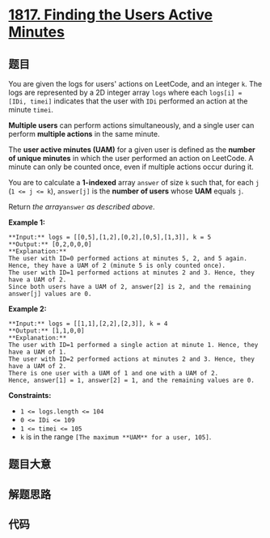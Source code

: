 # [1817. Finding the Users Active Minutes](https://leetcode.com/problems/finding-the-users-active-minutes)

## 题目

You are given the logs for users' actions on LeetCode, and an integer `k`. The
logs are represented by a 2D integer array `logs` where each `logs[i] = [IDi,
timei]` indicates that the user with `IDi` performed an action at the minute
`timei`.

**Multiple users** can perform actions simultaneously, and a single user can
perform **multiple actions** in the same minute.

The **user active minutes (UAM)** for a given user is defined as the **number
of unique minutes** in which the user performed an action on LeetCode. A
minute can only be counted once, even if multiple actions occur during it.

You are to calculate a **1-indexed** array `answer` of size `k` such that, for
each `j` (`1 <= j <= k`), `answer[j]` is the **number of users** whose **UAM**
equals `j`.

Return _the array_`answer` _as described above_.



**Example 1:**

    
    
    **Input:** logs = [[0,5],[1,2],[0,2],[0,5],[1,3]], k = 5
    **Output:** [0,2,0,0,0]
    **Explanation:**
    The user with ID=0 performed actions at minutes 5, 2, and 5 again. Hence, they have a UAM of 2 (minute 5 is only counted once).
    The user with ID=1 performed actions at minutes 2 and 3. Hence, they have a UAM of 2.
    Since both users have a UAM of 2, answer[2] is 2, and the remaining answer[j] values are 0.
    

**Example 2:**

    
    
    **Input:** logs = [[1,1],[2,2],[2,3]], k = 4
    **Output:** [1,1,0,0]
    **Explanation:**
    The user with ID=1 performed a single action at minute 1. Hence, they have a UAM of 1.
    The user with ID=2 performed actions at minutes 2 and 3. Hence, they have a UAM of 2.
    There is one user with a UAM of 1 and one with a UAM of 2.
    Hence, answer[1] = 1, answer[2] = 1, and the remaining values are 0.
    



**Constraints:**

  * `1 <= logs.length <= 104`
  * `0 <= IDi <= 109`
  * `1 <= timei <= 105`
  * `k` is in the range `[The maximum **UAM** for a user, 105]`.


## 题目大意

## 解题思路

## 代码

```javascript

```
